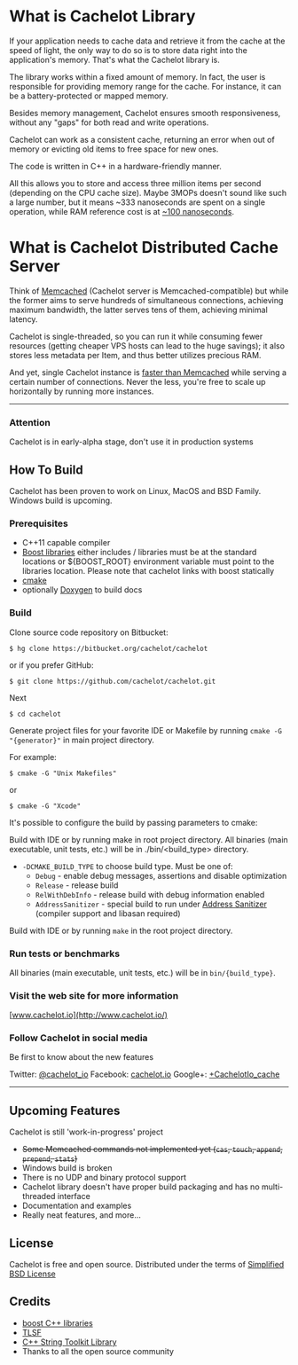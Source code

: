 # What is Cachelot Library #
If your application needs to cache data and retrieve it from the cache at the speed of light, the only way to do so is to store data right into the application's memory. That's what the Cachelot library is.

The library works within a fixed amount of memory. In fact, the user is responsible for providing memory range for the cache. For instance, it can be a battery-protected or mapped memory.

Besides memory management, Cachelot ensures smooth responsiveness, without any "gaps" for both read and write operations.

Cachelot can work as a consistent cache, returning an error when out of memory or evicting old items to free space for new ones.

The code is written in C++ in a hardware-friendly manner.

All this allows you to store and access three million items per second (depending on the CPU cache size). Maybe 3MOPs doesn't sound like such a large number, but it means ~333 nanoseconds are spent on a single operation, while RAM reference cost is at [~100 nanoseconds](http://www.eecs.berkeley.edu/~rcs/research/interactive_latency.html).

# What is Cachelot Distributed Cache Server #
Think of [Memcached](http://memcached.org) (Cachelot server is Memcached-compatible) but while the former aims to serve hundreds of simultaneous connections, achieving maximum bandwidth, the latter serves tens of them, achieving minimal latency.

Cachelot is single-threaded, so you can run it while consuming fewer resources (getting cheaper VPS hosts can lead to the huge savings); it also stores less metadata per Item, and thus better utilizes precious RAM.

And yet, single Cachelot instance is [faster than Memcached](http://cachelot.io/index.html#benchmarks) while serving a certain number of connections. Never the less, you're free to scale up horizontally by running more instances.

* * *

### Attention ###
Cachelot is in early-alpha stage, don't use it in production systems

## How To Build ##
Cachelot has been proven to work on Linux, MacOS and BSD Family.
Windows build is upcoming.

### Prerequisites ###

 * C++11 capable compiler
 * [Boost libraries](http://boost.org/) either includes / libraries must be at the standard locations or ${BOOST_ROOT} environment variable must point to the libraries location. Please note that cachelot links with boost statically
 * [cmake](http://cmake.org/)
 * optionally [Doxygen](http://doxygen.org/) to build docs

### Build ###

Clone source code repository on Bitbucket:

    $ hg clone https://bitbucket.org/cachelot/cachelot

or if you prefer GitHub:

    $ git clone https://github.com/cachelot/cachelot.git

Next

    $ cd cachelot

Generate project files for your favorite IDE or Makefile by running `cmake -G "{generator}"` in main project directory.

For example:

    $ cmake -G "Unix Makefiles"

or

    $ cmake -G "Xcode"

It's possible to configure the build by passing parameters to cmake:

Build with IDE or by running make in root project directory. All binaries (main executable, unit tests, etc.) will be in ./bin/<build_type> directory.


 * `-DCMAKE_BUILD_TYPE` to choose build type.
   Must be one of:
     - `Debug` - enable debug messages, assertions and disable optimization
     - `Release` - release build
     - `RelWithDebInfo` - release build with debug information enabled
     - `AddressSanitizer` - special build to run under [Address Sanitizer](https://code.google.com/p/address-sanitizer/) (compiler support and libasan required)

Build with IDE or by running `make` in the root project directory.

### Run tests or benchmarks ###
All binaries (main executable, unit tests, etc.) will be in `bin/{build_type}`.

### Visit the web site for more information ###
[www.cachelot.io](http://www.cachelot.io/)

### Follow Cachelot in social media ###
Be first to know about the new features

Twitter: [@cachelot_io](https://twitter.com/cachelot_io)
Facebook: [cachelot.io](https://facebook.com/cachelot.io)
Google+: [+CachelotIo_cache](https://plus.google.com/+CachelotIo_cache)

* * *

## Upcoming Features ##
 Cachelot is still 'work-in-progress' project

 * ~~Some Memcached commands not implemented yet (`cas`, `touch`, `append`, `prepend`, `stats`)~~
 * Windows build is broken
 * There is no UDP and binary protocol support
 * Cachelot library doesn't have proper build packaging and has no multi-threaded interface
 * Documentation and examples
 * Really neat features, and more...

## License ##
Cachelot is free and open source. 
Distributed under the terms of [Simplified BSD License](http://cachelot.io/license.txt)

## Credits ##
 * [boost C++ libraries](http://www.boost.org)
 * [TLSF](http://www.gii.upv.es/tlsf/)
 * [C++ String Toolkit Library](http://www.partow.net/programming/strtk/index.html)
 * Thanks to all the open source community

